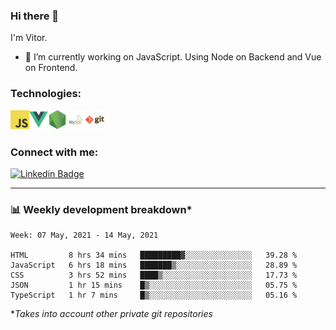 ### Hi there 👋

I'm Vitor.

- 🔭 I’m currently working on JavaScript. Using Node on Backend and Vue on Frontend.

### Technologies:
<img align="left" alt="Javascript" width="30px" src="https://raw.githubusercontent.com/github/explore/80688e429a7d4ef2fca1e82350fe8e3517d3494d/topics/javascript/javascript.png"/>
<img align="left" alt="VueJs" width="30px" src="https://raw.githubusercontent.com/github/explore/80688e429a7d4ef2fca1e82350fe8e3517d3494d/topics/vue/vue.png"/>
<img align="left" alt="Nodejs" width="30px" src="https://raw.githubusercontent.com/github/explore/80688e429a7d4ef2fca1e82350fe8e3517d3494d/topics/nodejs/nodejs.png" />
<img align="left" alt="Mysql" width="30px" src="https://raw.githubusercontent.com/github/explore/80688e429a7d4ef2fca1e82350fe8e3517d3494d/topics/mysql/mysql.png"/>
<img align="left" alt="Git" width="30px" src="https://raw.githubusercontent.com/github/explore/80688e429a7d4ef2fca1e82350fe8e3517d3494d/topics/git/git.png"/> 

<br /> <br />
### Connect with me:
[![Linkedin Badge](https://img.shields.io/badge/-LinkedIn-blue?style=flat-square&logo=Linkedin&logoColor=white&link=https://www.linkedin.com/in/felipefialho)](https://www.linkedin.com/in/vitorlc)

---

<!-- <p align="center"> <img src="https://komarev.com/ghpvc/?username=vitorlc&label=👀" alt="eitchtee" /> </p> -->
### :bar_chart: Weekly development breakdown*
<!--START_SECTION:waka-->
```text
Week: 07 May, 2021 - 14 May, 2021

HTML         8 hrs 34 mins   █████████▓░░░░░░░░░░░░░░░   39.28 % 
JavaScript   6 hrs 18 mins   ███████▒░░░░░░░░░░░░░░░░░   28.89 % 
CSS          3 hrs 52 mins   ████▒░░░░░░░░░░░░░░░░░░░░   17.73 % 
JSON         1 hr 15 mins    █▒░░░░░░░░░░░░░░░░░░░░░░░   05.75 % 
TypeScript   1 hr 7 mins     █▒░░░░░░░░░░░░░░░░░░░░░░░   05.16 % 
```
<!--END_SECTION:waka-->

**Takes into account other private git repositories*
